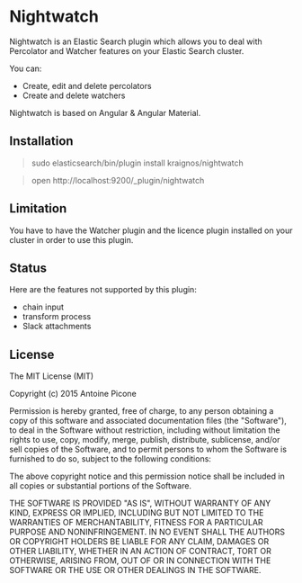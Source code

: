 # Nightwatch
Nightwatch is an Elastic Search plugin which allows you to deal with Percolator and Watcher features on your Elastic Search cluster.

You can:
* Create, edit and delete percolators
* Create and delete watchers

Nightwatch is based on Angular & Angular Material.

## Installation

> sudo elasticsearch/bin/plugin install kraignos/nightwatch

> open http://localhost:9200/_plugin/nightwatch

## Limitation

You have to have the Watcher plugin and the licence plugin installed on your cluster in order to use this plugin.

## Status
Here are the features not supported by this plugin:
* chain input
* transform process
* Slack attachments

## License

The MIT License (MIT)

Copyright (c) 2015 Antoine Picone

Permission is hereby granted, free of charge, to any person obtaining a copy
of this software and associated documentation files (the "Software"), to deal
in the Software without restriction, including without limitation the rights
to use, copy, modify, merge, publish, distribute, sublicense, and/or sell
copies of the Software, and to permit persons to whom the Software is
furnished to do so, subject to the following conditions:

The above copyright notice and this permission notice shall be included in all
copies or substantial portions of the Software.

THE SOFTWARE IS PROVIDED "AS IS", WITHOUT WARRANTY OF ANY KIND, EXPRESS OR
IMPLIED, INCLUDING BUT NOT LIMITED TO THE WARRANTIES OF MERCHANTABILITY,
FITNESS FOR A PARTICULAR PURPOSE AND NONINFRINGEMENT. IN NO EVENT SHALL THE
AUTHORS OR COPYRIGHT HOLDERS BE LIABLE FOR ANY CLAIM, DAMAGES OR OTHER
LIABILITY, WHETHER IN AN ACTION OF CONTRACT, TORT OR OTHERWISE, ARISING FROM,
OUT OF OR IN CONNECTION WITH THE SOFTWARE OR THE USE OR OTHER DEALINGS IN THE
SOFTWARE.
